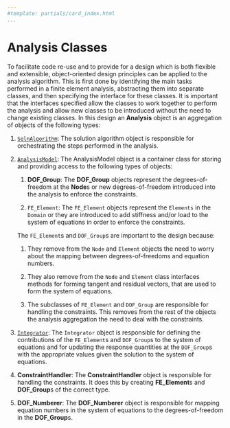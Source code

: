 ```yaml
---
#template: partials/card_index.html
...
```


# Analysis Classes

To facilitate code re-use and to provide for a design which is both
flexible and extensible, object-oriented design principles can be
applied to the analysis algorithm. This is first done by identifying the
main tasks performed in a finite element analysis, abstracting them into
separate classes, and then specifying the interface for these classes.
It is important that the interfaces specified allow the classes to work
together to perform the analysis and allow new classes to be introduced
without the need to change existing classes. In this design an
**Analysis** object is an aggregation of objects of the following types:

1.  [`SolnAlgorithm`](algorithm/SolutionAlgorithm): The solution algorithm object is responsible for
    orchestrating the steps performed in the analysis.

2.  [`AnalysisModel`](algorithm/AnalysisModel): The AnalysisModel object is a container class for
    storing and providing access to the following types of objects:

    1. **DOF_Group**: The **DOF_Group** objects represent the
       degrees-of-freedom at the **Node**s or new degrees-of-freedom
       introduced into the analysis to enforce the constraints.

    2. `FE_Element`: The `FE_Element` objects represent the
       `Elements` in the `Domain` or they are introduced to add
       stiffness and/or load to the system of equations in order to
       enforce the constraints.

    The `FE_Element`s and `DOF_Group`s are important to the design
    because:

    1. They remove from the `Node` and `Element` objects the need
       to worry about the mapping between degrees-of-freedoms and
       equation numbers.

    2. They also remove from the `Node` and `Element` class
       interfaces methods for forming tangent and residual vectors,
       that are used to form the system of equations.

    3. The subclasses of `FE_Element` and `DOF_Group` are
       responsible for handling the constraints. This removes from the
       rest of the objects the analysis aggregation the need to deal
       with the constraints.

3.  [`Integrator`](integrator/Integrator): The `Integrator` object is responsible for
    defining the contributions of the `FE_Element`s and `DOF_Group`s
    to the system of equations and for updating the response quantities
    at the `DOF_Group`s with the appropriate values given the solution
    to the system of equations.

4.  **ConstraintHandler**: The **ConstraintHandler** object is
    responsible for handling the constraints. It does this by creating
    **FE_Element**s and **DOF_Group**s of the correct type.

5.  **DOF_Numberer**: The **DOF_Numberer** object is responsible for
    mapping equation numbers in the system of equations to the
    degrees-of-freedom in the **DOF_Group**s.




